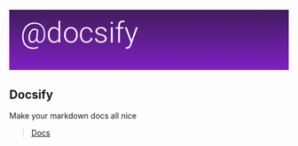 ![header](./docs/media/header.png)
## Docsify

Make your markdown docs all nice

> [Docs](./docs/README.md)